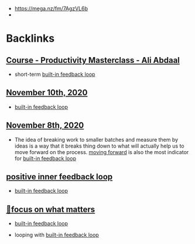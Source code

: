 - https://mega.nz/fm/7AgzVL6b
- 

# Backlinks
## [Course - Productivity Masterclass - Ali Abdaal](<Course - Productivity Masterclass - Ali Abdaal.md>)
- short-term [built-in feedback loop](<built-in feedback loop.md>)

## [November 10th, 2020](<November 10th, 2020.md>)
- [built-in feedback loop](<built-in feedback loop.md>)

## [November 8th, 2020](<November 8th, 2020.md>)
- The idea of breaking work to smaller batches and measure them by ideas is a way that it breaks thing down to what will actually help us to move forward on the process. [moving forward](<moving forward.md>) is also the most indicator for [built-in feedback loop](<built-in feedback loop.md>)

## [positive inner feedback loop](<positive inner feedback loop.md>)
- [built-in feedback loop](<built-in feedback loop.md>)

## [🌱focus on what matters](<🌱focus on what matters.md>)
- [built-in feedback loop](<built-in feedback loop.md>)

- looping with [built-in feedback loop](<built-in feedback loop.md>)

